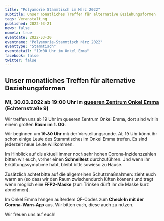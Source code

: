 ```yaml
---
title: "Polyamorie Stammtisch im März 2022"
subtitle: Unser monatliches Treffen für alternative Beziehungsformen
tags: Veranstaltung
published: 2022-03-21
news: false
nometa: true
eventdate: 2022-03-30
eventname: "Polyamorie-Stammtisch März 2022"
eventtype: "Stammtisch"
eventdetail: "19:00 Uhr im Onkel Emma"
facebook: false
twitter: false
---
```


## Unser monatliches Treffen für alternative Beziehungsformen

### Mi, 30.03.2022 ab 19:00 Uhr im [queeren Zentrum Onkel Emma](https://onkel-emma.org/) (Echternstraße 9)

Wir treffen uns ab 19 Uhr im queeren Zentrum Onkel Emma, dort sind wir in einem großen **Raum im 1. OG**.

Wir beginnen um **19:30 Uhr** mit der Vorstellungsrunde. Ab 19 Uhr könnt ihr schon einige Leute des Stammtisches im Onkel Emma treffen. Es sind jederzeit neue Leute willkommen.

Im Hinblick auf die aktuell immer noch sehr hohen Corona-Inzidenzzahlen bitten wir euch, vorher einen **Schnelltest** durchzuführen. Und wenn ihr Erkältungssymptome habt, bleibt bitte sowieso zu Hause.

Zusätzlich achtet bitte auf die allgemeinen Schutzmaßnahmen: zieht euch warm an (so dass wir den Raum zwischendurch lüften können) und tragt wenn möglich eine **FFP2-Maske** (zum Trinken dürft ihr die Maske kurz abnehmen).

Im Onkel Emma hängen außerdem QR-Codes zum **Check-In mit der Corona-Warn-App** aus. Wir bitten euch, diese auch zu nutzen.

Wir freuen uns auf euch!
